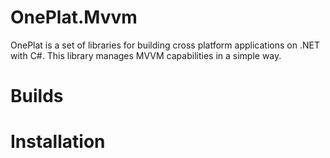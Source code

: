 # OnePlat.Mvvm
OnePlat is a set of libraries for building cross platform applications on .NET with C#. This library manages MVVM capabilities in a simple way.

# Builds

# Installation
